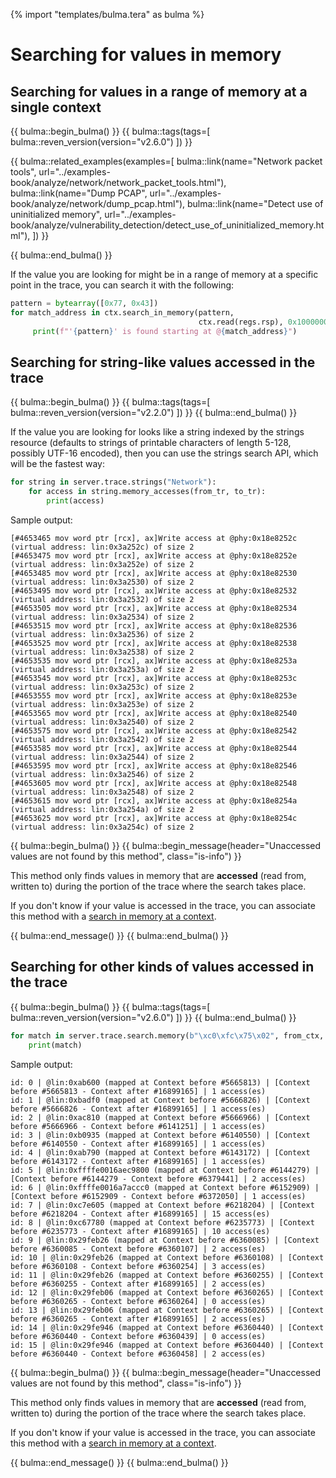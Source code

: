 {% import "templates/bulma.tera" as bulma %}

# Searching for values in memory

## Searching for values in a range of memory at a single context

{{ bulma::begin_bulma() }}
{{ bulma::tags(tags=[
bulma::reven_version(version="v2.6.0")
]) }}

{{ bulma::related_examples(examples=[
  bulma::link(name="Network packet tools", url="../examples-book/analyze/network/network_packet_tools.html"),
  bulma::link(name="Dump PCAP", url="../examples-book/analyze/network/dump_pcap.html"),
  bulma::link(name="Detect use of uninitialized memory", url="../examples-book/analyze/vulnerability_detection/detect_use_of_uninitialized_memory.html"),
]) }}

{{ bulma::end_bulma() }}

If the value you are looking for might be in a range of memory at a specific point in the trace, you can search it with the following:

```py
pattern = bytearray([0x77, 0x43])
for match_address in ctx.search_in_memory(pattern,
                                          ctx.read(regs.rsp), 0x1000000):
     print(f"'{pattern}' is found starting at @{match_address}")
```

## Searching for string-like values accessed in the trace

{{ bulma::begin_bulma() }}
{{ bulma::tags(tags=[
bulma::reven_version(version="v2.2.0")
]) }}
{{ bulma::end_bulma() }}

If the value you are looking for looks like a string indexed by the strings resource (defaults to strings of printable characters of length 5-128, possibly UTF-16 encoded), then you can use the strings search API, which will be the fastest way:

```py
for string in server.trace.strings("Network"):
    for access in string.memory_accesses(from_tr, to_tr):
        print(access)
```

Sample output:

```
[#4653465 mov word ptr [rcx], ax]Write access at @phy:0x18e8252c (virtual address: lin:0x3a252c) of size 2
[#4653475 mov word ptr [rcx], ax]Write access at @phy:0x18e8252e (virtual address: lin:0x3a252e) of size 2
[#4653485 mov word ptr [rcx], ax]Write access at @phy:0x18e82530 (virtual address: lin:0x3a2530) of size 2
[#4653495 mov word ptr [rcx], ax]Write access at @phy:0x18e82532 (virtual address: lin:0x3a2532) of size 2
[#4653505 mov word ptr [rcx], ax]Write access at @phy:0x18e82534 (virtual address: lin:0x3a2534) of size 2
[#4653515 mov word ptr [rcx], ax]Write access at @phy:0x18e82536 (virtual address: lin:0x3a2536) of size 2
[#4653525 mov word ptr [rcx], ax]Write access at @phy:0x18e82538 (virtual address: lin:0x3a2538) of size 2
[#4653535 mov word ptr [rcx], ax]Write access at @phy:0x18e8253a (virtual address: lin:0x3a253a) of size 2
[#4653545 mov word ptr [rcx], ax]Write access at @phy:0x18e8253c (virtual address: lin:0x3a253c) of size 2
[#4653555 mov word ptr [rcx], ax]Write access at @phy:0x18e8253e (virtual address: lin:0x3a253e) of size 2
[#4653565 mov word ptr [rcx], ax]Write access at @phy:0x18e82540 (virtual address: lin:0x3a2540) of size 2
[#4653575 mov word ptr [rcx], ax]Write access at @phy:0x18e82542 (virtual address: lin:0x3a2542) of size 2
[#4653585 mov word ptr [rcx], ax]Write access at @phy:0x18e82544 (virtual address: lin:0x3a2544) of size 2
[#4653595 mov word ptr [rcx], ax]Write access at @phy:0x18e82546 (virtual address: lin:0x3a2546) of size 2
[#4653605 mov word ptr [rcx], ax]Write access at @phy:0x18e82548 (virtual address: lin:0x3a2548) of size 2
[#4653615 mov word ptr [rcx], ax]Write access at @phy:0x18e8254a (virtual address: lin:0x3a254a) of size 2
[#4653625 mov word ptr [rcx], ax]Write access at @phy:0x18e8254c (virtual address: lin:0x3a254c) of size 2
```

{{ bulma::begin_bulma() }}
{{ bulma::begin_message(header="Unaccessed values are not found by this method", class="is-info") }}
<p>
    This method only finds values in memory that are <strong>accessed</strong> (read from, written to) during the portion of the trace where the search takes place.
</p>
<p>
    If you don't know if your value is accessed in the trace, you can associate this method with a <a href="#searching-for-values-in-a-range-of-memory-at-a-single-context">search in memory at a context</a>.
</p>
{{ bulma::end_message() }}
{{ bulma::end_bulma() }}


## Searching for other kinds of values accessed in the trace

{{ bulma::begin_bulma() }}
{{ bulma::tags(tags=[
bulma::reven_version(version="v2.6.0")
]) }}
{{ bulma::end_bulma() }}

```py
for match in server.trace.search.memory(b"\xc0\xfc\x75\x02", from_ctx, to_ctx).matches():
    print(match)
```

Sample output:

```
id: 0 | @lin:0xab600 (mapped at Context before #5665813) | [Context before #5665813 - Context after #16899165] | 1 access(es)
id: 1 | @lin:0xbadf0 (mapped at Context before #5666826) | [Context before #5666826 - Context after #16899165] | 1 access(es)
id: 2 | @lin:0xac810 (mapped at Context before #5666966) | [Context before #5666966 - Context before #6141251] | 1 access(es)
id: 3 | @lin:0xb0935 (mapped at Context before #6140550) | [Context before #6140550 - Context after #16899165] | 1 access(es)
id: 4 | @lin:0xab790 (mapped at Context before #6143172) | [Context before #6143172 - Context after #16899165] | 1 access(es)
id: 5 | @lin:0xffffe0016aec9800 (mapped at Context before #6144279) | [Context before #6144279 - Context before #6379441] | 2 access(es)
id: 6 | @lin:0xffffe0016a7accc0 (mapped at Context before #6152909) | [Context before #6152909 - Context before #6372050] | 1 access(es)
id: 7 | @lin:0xc7e605 (mapped at Context before #6218204) | [Context before #6218204 - Context after #16899165] | 15 access(es)
id: 8 | @lin:0xc67780 (mapped at Context before #6235773) | [Context before #6235773 - Context after #16899165] | 10 access(es)
id: 9 | @lin:0x29feb26 (mapped at Context before #6360085) | [Context before #6360085 - Context before #6360107] | 2 access(es)
id: 10 | @lin:0x29feb26 (mapped at Context before #6360108) | [Context before #6360108 - Context before #6360254] | 3 access(es)
id: 11 | @lin:0x29feb26 (mapped at Context before #6360255) | [Context before #6360255 - Context after #16899165] | 2 access(es)
id: 12 | @lin:0x29feb06 (mapped at Context before #6360265) | [Context before #6360265 - Context before #6360264] | 0 access(es)
id: 13 | @lin:0x29feb06 (mapped at Context before #6360265) | [Context before #6360265 - Context after #16899165] | 2 access(es)
id: 14 | @lin:0x29fe946 (mapped at Context before #6360440) | [Context before #6360440 - Context before #6360439] | 0 access(es)
id: 15 | @lin:0x29fe946 (mapped at Context before #6360440) | [Context before #6360440 - Context before #6360458] | 2 access(es)
```

{{ bulma::begin_bulma() }}
{{ bulma::begin_message(header="Unaccessed values are not found by this method", class="is-info") }}
<p>
    This method only finds values in memory that are <strong>accessed</strong> (read from, written to) during the portion of the trace where the search takes place.
</p>
<p>
    If you don't know if your value is accessed in the trace, you can associate this method with a <a href="#searching-for-values-in-a-range-of-memory-at-a-single-context">search in memory at a context</a>.
</p>
{{ bulma::end_message() }}
{{ bulma::end_bulma() }}

